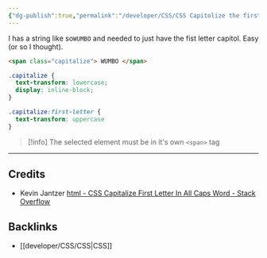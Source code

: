 ```yaml
---
{"dg-publish":true,"permalink":"/developer/CSS/CSS Capitolize the first letter rest are lowercase/","dgPassFrontmatter":true}
---
```


I has a string like so`WUMBO` and needed to just have the fist letter capitol. Easy (or so I thought).


```html
<span class="capitalize"> WUMBO </span>
```

```scss
.capitalize {
  text-transform: lowercase;
  display: inline-block;
}

.capitalize:first-letter {
  text-transform: uppercase
}
```


> [!info] The selected element must be in it's own `<span>` tag

---
## Credits
- Kevin Jantzer [html - CSS Capitalize First Letter In All Caps Word - Stack Overflow](https://stackoverflow.com/questions/42013720/css-capitalize-first-letter-in-all-caps-word)

## Backlinks
- [[developer/CSS/CSS\|CSS]]